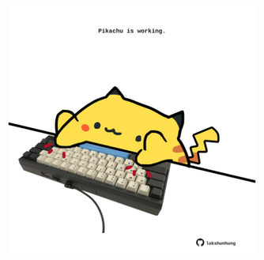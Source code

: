 <!-- built at 08/01/2022, 09:01:02 UTC -->
<p align="center">
  <img width="500" height="500" src="./ReadmeImage.svg">
</p>
